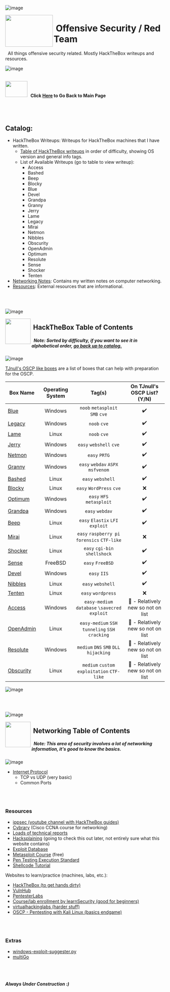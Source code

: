 ![image](https://user-images.githubusercontent.com/41026969/85955139-aaa6d480-b94a-11ea-880b-bc5e000fba62.png)

<!--- KALI ICON AND HEADER INFORMATION -->
<img align="left" width="150" height="100" src="https://user-images.githubusercontent.com/41026969/85939153-3dab2480-b8e1-11ea-8907-12532a36e4be.png"> 

# &nbsp;Offensive Security / Red Team
&nbsp;&nbsp;All things offensive security related. Mostly HackTheBox writeups and resources.

![image](https://user-images.githubusercontent.com/41026969/85955139-aaa6d480-b94a-11ea-880b-bc5e000fba62.png)



<!--- NEW LINE FOR STYLING-->
<br>



<!--- GO BACK TO MAIN PAGE-->
<img align="left" width="70" height="50" src="https://user-images.githubusercontent.com/41026969/85958250-324c0d80-b962-11ea-9f08-25db9a95ddf0.png"> 

#### <br>&nbsp;&nbsp;Click [Here](https://burntxnoodle.github.io/#welcome-to-burntxnoodles-github) to Go Back to Main Page



<!--- COUPLE NEW LINES FOR STYLING-->
<br>
<br>


<!--- TABLE OF CONTENTS-->
## Catalog:
* HackTheBox Writeups: Writeups for HackTheBox machines that I have written. 
  * [Table of HackTheBox writeups](https://burntxnoodle.github.io/RedTeam/#hackthebox-table-of-contents) in order of difficulty, showing OS version and general info tags.
  * List of Available Writeups (go to table to view writeup): 
    * Access 
    * Bashed 
    * Beep 
    * Blocky 
    * Blue 
    * Devel 
    * Grandpa 
    * Granny 
    * Jerry 
    * Lame 
    * Legacy 
    * Mirai 
    * Netmon 
    * Nibbles 
    * Obscurity 
    * OpenAdmin 
    * Optimum 
    * Resolute 
    * Sense 
    * Shocker 
    * Tenten 
* [Networking Notes](https://github.com/BurntxNoodle/RedTeam#Networking-Notes-Table-of-Contents): Contains my written notes on computer networking.
* [Resources](https://github.com/BurntxNoodle/RedTeam#resources): External resources that are informational.



<!--- FEW NEW LINES FOR STYLING-->
<br>
<br>

<!--- HACKTHEBOX TABLE OF CONTENTS -->
![image](https://user-images.githubusercontent.com/41026969/85955139-aaa6d480-b94a-11ea-880b-bc5e000fba62.png)

<img align="left" width="80" height="80" src="https://user-images.githubusercontent.com/41026969/85939314-3a646880-b8e2-11ea-96ad-3155aeaf5cab.png"> 

## &nbsp;HackTheBox Table of Contents
##### &nbsp;&nbsp;Note: Sorted by difficulty, if you want to see it in alphabetical order, [go back up to catalog.](https://burntxnoodle.github.io/RedTeam/#catalog)

![image](https://user-images.githubusercontent.com/41026969/85955139-aaa6d480-b94a-11ea-880b-bc5e000fba62.png)
<br>

[TJnull's OSCP like boxes](https://twitter.com/TJ_Null/status/1162419643283333120/photo/1) are a list of boxes that can help with preparation for the OSCP.

| Box Name  | Operating System |                   Tag(s)                             | On TJnull's OSCP List? (Y/N) |
|-----------|:----------------:|:----------------------------------------------------:|:----------------------------:|
| [Blue](https://burntxnoodle.github.io/RedTeam/HackTheBox%20Writeups/HTB%20-%20Blue/#introduction)                 |      Windows     | ```noob``` ```metasploit``` ```SMB``` ```cve```                              |               ✔️               |
| [Legacy](https://burntxnoodle.github.io/RedTeam/HackTheBox%20Writeups/HTB%20-%20Legacy/#introduction)             |      Windows     | ```noob``` ```cve```                                                         |         ✔️                     |
| [Lame](https://burntxnoodle.github.io/RedTeam/HackTheBox%20Writeups/HTB%20-%20Lame/#introduction)                 |       Linux      | ```noob``` ```cve```                                                         |              ✔️                |
| [Jerry](https://burntxnoodle.github.io/RedTeam/HackTheBox%20Writeups/HTB%20-%20Jerry/#introduction)               |      Windows     | ```easy``` ```webshell``` ```cve```                                          |                ✔️              |
| [Netmon](https://burntxnoodle.github.io/RedTeam/HackTheBox%20Writeups/HTB%20-%20Netmon/#introduction)             |      Windows     | ```easy``` ```PRTG```                                                        |              ✔️                |
| [Granny](https://burntxnoodle.github.io/RedTeam/HackTheBox%20Writeups/HTB%20-%20Granny/#hackthebox---granny)      |      Windows     | ```easy``` ```webdav``` ```ASPX``` ```msfvenom```                            |             ✔️                 |
| [Bashed](https://burntxnoodle.github.io/RedTeam/HackTheBox%20Writeups/HTB%20-%20Bashed/#introduction)             |       Linux      | ```easy``` ```webshell```                                                    |             ✔️                 |
| [Blocky](https://burntxnoodle.github.io/RedTeam/HackTheBox%20Writeups/HTB%20-%20Blocky/#hack-the-box---blocky)    |       Linux      | ```easy``` ```WordPress``` ```cve```                                         |                 ❌             |
| [Optimum](https://burntxnoodle.github.io/RedTeam/HackTheBox%20Writeups/HTB%20-%20Optimum/#hack-the-box---optimum) |      Windows     | ```easy```  ```HFS``` ```metasploit```                                       |           ✔️                   |
| [Grandpa](https://burntxnoodle.github.io/RedTeam/HackTheBox%20Writeups/HTB%20-%20Grandpa/#hackthebox---grandpa)   |      Windows     | ```easy``` ```webdav```                                                      |               ✔️               |
| [Beep](https://burntxnoodle.github.io/RedTeam/HackTheBox%20Writeups/HTB%20-%20Beep/#hackthebox-beep)              |       Linux      | ```easy``` ```Elastix``` ```LFI exploit```                                   |                ✔️              |
| [Mirai](https://burntxnoodle.github.io/RedTeam/HackTheBox%20Writeups/HTB%20-%20Mirai/#hackthebox---mirai)         |       Linux      | ```easy``` ```raspberry pi``` ```forensics``` ```CTF-like```                 |               ❌               |
| [Shocker](https://burntxnoodle.github.io/RedTeam/HackTheBox%20Writeups/HTB%20-%20Shocker/#hackthebox-shocker)     |       Linux      | ```easy``` ```cgi-bin``` ```shellshock```                                    |              ✔️                |
| [Sense](https://burntxnoodle.github.io/RedTeam/HackTheBox%20Writeups/HTB%20-%20Sense/#hack-the-box---sense)       |      FreeBSD     | ```easy``` ```FreeBSD```                                                     |               ✔️               |
| [Devel](https://burntxnoodle.github.io/RedTeam/HackTheBox%20Writeups/HTB%20-%20Devel#introduction)                |      Windows     | ```easy``` ```IIS```                                                         |                ✔️              |
| [Nibbles](https://burntxnoodle.github.io/RedTeam/HackTheBox%20Writeups/HTB%20-%20Nibbles/#hackthebox-nibbles)     |       Linux      | ```easy``` ```webshell```                                                    |            ✔️                  |
| [Tenten](https://burntxnoodle.github.io/RedTeam/HackTheBox%20Writeups/HTB%20-%20Tenten/#introduction)             |       Linux      | ```easy``` ```wordpress```                                                   |              ❌                |
| [Access](https://burntxnoodle.github.io/RedTeam/HackTheBox%20Writeups/HTB%20-%20Access/#hack-the-box---access)    |      Windows     | ```easy-medium``` ```database``` ```\savecred exploit```                     |            🚧 - Relatively new so not on list                  |
| [OpenAdmin](https://burntxnoodle.github.io/RedTeam/HackTheBox%20Writeups/HTB%20-%20OpenAdmin/OpenAdmin.pdf)       |       Linux      | ```easy-medium``` ```SSH tunneling``` ```SSH cracking```                     |           🚧 - Relatively new so not on list                   |
| [Resolute](https://burntxnoodle.github.io/RedTeam/HackTheBox%20Writeups/HTB%20-%20Resolute/Resolute.pdf)          |      Windows     | ```medium``` ```DNS``` ```SMB``` ```DLL hijacking```                         |            🚧 - Relatively new so not on list                  |
| [Obscurity](https://burntxnoodle.github.io/RedTeam/HackTheBox%20Writeups/HTB%20-%20Obscurity/Obscurity.pdf)       |       Linux      | ```medium``` ```custom exploitation``` ```CTF-like```                        |                 🚧 - Relatively new so not on list             |

![image](https://user-images.githubusercontent.com/41026969/85955139-aaa6d480-b94a-11ea-880b-bc5e000fba62.png)



<!--- COUPLE NEW LINES FOR STYLING-->
<br>
<br>



<!--- NETWORKING TABLE OF CONTENTS -->
![image](https://user-images.githubusercontent.com/41026969/85955139-aaa6d480-b94a-11ea-880b-bc5e000fba62.png)

<img align="left" width="80" height="80" src="https://user-images.githubusercontent.com/41026969/87213108-73dca100-c2f0-11ea-929e-d212e12894f8.jpg"> 

## &nbsp;Networking Table of Contents
##### &nbsp;&nbsp;Note: This area of security involves a lot of networking information, it's good to know the basics.

![image](https://user-images.githubusercontent.com/41026969/85955139-aaa6d480-b94a-11ea-880b-bc5e000fba62.png)

* [Internet Protocol](https://burntxnoodle.github.io/RedTeam/Networking%20Notes/Internet%20Protocol)
  * TCP vs UDP (very basic)
  * Common Ports

<!--- COUPLE NEW LINES FOR STYLING-->
<br>
<br>



### Resources
- [ippsec (youtube channel with HackTheBox guides)](https://www.youtube.com/channel/UCa6eh7gCkpPo5XXUDfygQQA)
- [Cybrary](https://www.cybrary.it/) (Cisco CCNA course for networking)
- [Loads of technical reports](https://github.com/juliocesarfort/public-pentesting-reports)
- [Hacksplaining](https://www.hacksplaining.com/) (going to check this out later, not entirely sure what this website contains)
- [Exploit Database](https://www.exploit-db.com/)
- [Metasploit Course](https://www.offensive-security.com/metasploit-unleashed/) (free)
- [Pen Testing Execution Standard](http://www.pentest-standard.org/index.php/Main_Page) 
- [Shellcode Tutorial](http://www.vividmachines.com/shellcode/shellcode.html)

Websites to learn/practice (machines, labs, etc.):
- [HackTheBox (to get hands dirty)](https://www.hackthebox.eu/)
- [VulnHub](https://www.vulnhub.com/)
- [PentesterLabs](https://pentesterlab.com/)
- [Course/lab enrollment by learnSecurity (good for beginners)](https://www.elearnsecurity.com/course/penetration_testing_student/)
- [virtualhackinglabs (harder stuff)](https://www.virtualhackinglabs.com/labs/penetration-testing-lab/)
- [OSCP - Pentesting with Kali Linux (basics endgame)](https://www.offensive-security.com/information-security-training/penetration-testing-training-kali-linux/)



<!--- COUPLE NEW LINES FOR STYLING-->
<br>
<br>



### Extras
- [windows-exploit-suggester.py](https://github.com/GDSSecurity/Windows-Exploit-Suggester)
- [multiGo](https://github.com/BurntxNoodle/RedTeam/tree/master/multiGo)



<!--- COUPLE NEW LINES FOR STYLING-->
<br>
<br>



##### Always Under Construction :) 



<!--- FOOTER -->
<br>
<br>
<br>
<br>
